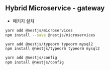 ## Hybrid Microservice - gateway

- 패키지 설치

```bash
yarn add @nestjs/microservices
npm install --save @nestjs/microservices
```

```bash
yarn add @nestjs/typeorm typeorm mysql2
npm install @nestjs/typeorm typeorm mysql2
```

```bash
yarn add @nestjs/config
npm install @nestjs/config
```
